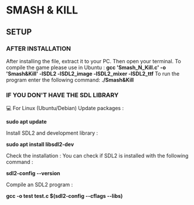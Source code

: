 # SMASH & KILL

## SETUP
### AFTER INSTALLATION
After installing the file, extract it to your PC.
Then open your terminal.
To compile the game please use in Ubuntu : **gcc 'Smash_N_Kill.c' -o 'Smash&Kill' -lSDL2 -lSDL2_image -lSDL2_mixer -lSDL2_ttf**
To run the program enter the following command: **./Smash&Kill**

### IF YOU DON'T HAVE THE SDL LIBRARY
💻 For Linux (Ubuntu/Debian)
Update packages :

   
   **sudo apt update**
   

Install SDL2 and development library :

   
   **sudo apt install libsdl2-dev**
   

Check the installation :
You can check if SDL2 is installed with the following command :

   
   **sdl2-config --version**
   

Compile an SDL2 program :

   
   **gcc -o test test.c $(sdl2-config --cflags --libs)**
   

